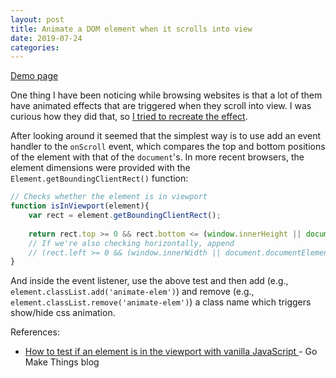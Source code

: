 ```yaml
---
layout: post
title: Animate a DOM element when it scrolls into view
date: 2019-07-24
categories:
---
```


[Demo page](https://liamst19.github.io/react-scroll-demo/)

One thing I have been noticing while browsing websites is that a lot of them have animated effects that are triggered when they scroll into view. I was curious how they did that, so [I tried to recreate the effect](https://github.com/liamst19/react-scroll-demo).

After looking around it seemed that the simplest way is to use add an event handler to the `onScroll` event, which compares the top and bottom positions of the element with that of the `document`'s. In more recent browsers, the element dimensions were provided with the `Element.getBoundingClientRect()` function:

``` javascript
// Checks whether the element is in viewport
function isInViewport(element){
    var rect = element.getBoundingClientRect();
    
    return rect.top >= 0 && rect.bottom <= (window.innerHeight || document.documentElement.clientHeight);
    // If we're also checking horizontally, append
    // (rect.left >= 0 && (window.innerWidth || document.documentElement.clientWidth))
}
```

And inside the event listener, use the above test and then add (e.g., `element.classList.add('animate-elem')`) and remove (e.g., `element.classList.remove('animate-elem')`) a class name which triggers show/hide css animation.

References:

 - [How to test if an element is in the viewport with vanilla JavaScript ](https://gomakethings.com/how-to-test-if-an-element-is-in-the-viewport-with-vanilla-javascript/) - Go Make Things blog
